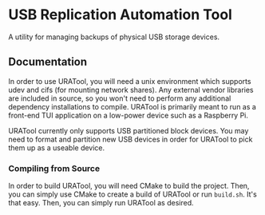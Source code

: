 
# USB Replication Automation Tool

A utility for managing backups of physical USB storage devices.

## Documentation

In order to use URATool, you will need a unix environment which supports udev and
cifs (for mounting network shares). Any external vendor libraries are included in
source, so you won't need to perform any additional dependency installations to
compile. URATool is primarily meant to run as a front-end TUI application on a
low-power device such as a Raspberry Pi.

URATool currently only supports USB partitioned block devices. You may need to
format and partition new USB devices in order for URATool to pick them up as a 
useable device.

### Compiling from Source

In order to build URATool, you will need CMake to build the project. Then, you
can simply use CMake to create a build of URATool or run `build.sh`. It's that
easy. Then, you can simply run URATool as desired.

